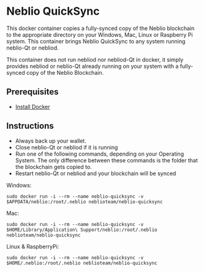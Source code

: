 # Neblio QuickSync

This docker container copies a fully-synced copy of the Neblio blockchain to the appropriate directory on your Windows, Mac, Linux or Raspberry Pi system. This container brings Neblio QuickSync to any system running neblio-Qt or nebliod.

This container does not run nebliod nor nebliod-Qt in docker, it simply provides nebliod or neblio-Qt already running on your system with a fully-synced copy of the Neblio Blockchain.

## Prerequisites
- [Install Docker](https://store.docker.com/search?offering=community&type=edition)

## Instructions
- Always back up your wallet.
- Close neblio-Qt or nebliod if it is running
- Run one of the following commands, depending on your Operating System. The only difference between these commands is the folder that the blockchain gets copied to.
- Restart neblio-Qt or nebliod and your blockchain will be synced

Windows:

```sudo docker run -i --rm --name neblio-quicksync -v $APPDATA/neblio:/root/.neblio neblioteam/neblio-quicksync```

Mac:

```sudo docker run -i --rm --name neblio-quicksync -v $HOME/Library/Application\ Support/neblio:/root/.neblio neblioteam/neblio-quicksync```

Linux & RaspberryPi:

```sudo docker run -i --rm --name neblio-quicksync -v $HOME/.neblio:/root/.neblio neblioteam/neblio-quicksync```